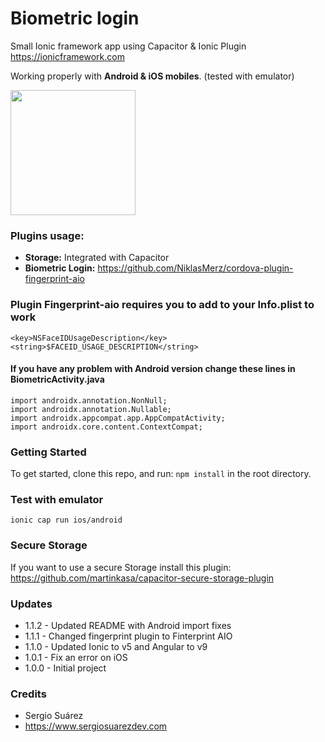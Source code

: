 # Biometric login


Small Ionic framework app using Capacitor & Ionic Plugin
<https://ionicframework.com> 

Working properly with **Android & iOS mobiles**. (tested with emulator)

<img src="https://www.airpair.com/img/software/ionic.png" width="200">

### Plugins usage:

* **Storage:** Integrated with Capacitor
*  **Biometric Login:** <https://github.com/NiklasMerz/cordova-plugin-fingerprint-aio>

### Plugin Fingerprint-aio requires you to add  to your Info.plist to work
```
<key>NSFaceIDUsageDescription</key>
<string>$FACEID_USAGE_DESCRIPTION</string>
``` 
 
 
#### If you have any problem with Android version change these lines in BiometricActivity.java

```
import androidx.annotation.NonNull;
import androidx.annotation.Nullable;
import androidx.appcompat.app.AppCompatActivity;
import androidx.core.content.ContextCompat;
```

### Getting Started

To get started, clone this repo, and run: ```npm install``` in the root directory.

### Test with emulator

`ionic cap run ios/android
`
### Secure Storage
If you want to use a secure Storage install this plugin:
<https://github.com/martinkasa/capacitor-secure-storage-plugin>

### Updates 

* 1.1.2 - Updated README with Android import fixes
* 1.1.1 - Changed fingerprint plugin to Finterprint AIO
* 1.1.0 - Updated Ionic to v5 and Angular to v9
* 1.0.1 - Fix an error on iOS
* 1.0.0 - Initial project

### Credits
* Sergio Suárez
* <https://www.sergiosuarezdev.com>
